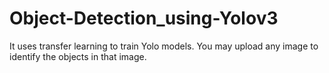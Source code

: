 # Object-Detection_using-Yolov3
It uses transfer learning to train Yolo models. You may upload any image to identify the objects in that image.
